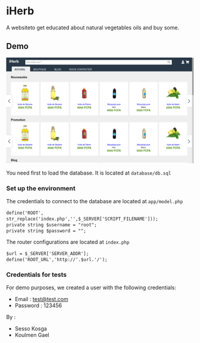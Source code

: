 # iHerb
A websiteto get educated about natural vegetables oils and buy some.

## Demo
![Homepage](images/screenshot.png)

You need first to load the database. It is located at `database/db.sql`

### Set up the environment

The credentials to connect to the database are located at `app/model.php`

    define('ROOT', str_replace('index.php','',$_SERVER['SCRIPT_FILENAME']));
    private string $username = "root";
    private string $password = "";

The router configurations are located at `index.php`

    $url = $_SERVER['SERVER_ADDR'];
    define('ROOT_URL','http://'.$url.'/');
### Credentials for tests
For demo purposes, we created a user with the following credentials:
- Email : test@test.com
- Password : 123456



By :

- Sesso Kosga
- Koulmen Gael